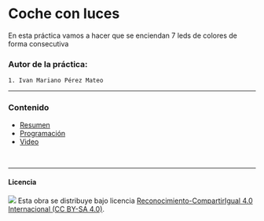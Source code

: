 # Coche con luces

En esta práctica vamos a hacer que se enciendan 7 leds de colores de forma consecutiva

### Autor de la práctica:
    1. Ivan Mariano Pérez Mateo

<hr>

### Contenido

- [Resumen](Resumen.pdf)
- [Programación](Programación.sb2)
- [Video](Video.mp4)



<br>


***

#### Licencia

<img src="http://i.creativecommons.org/l/by-sa/4.0/88x31.png" /> Esta obra se distribuye bajo licencia [Reconocimiento-CompartirIgual 4.0 Internacional (CC BY-SA 4.0)](https://creativecommons.org/licenses/by-sa/4.0/deed.es_ES).
